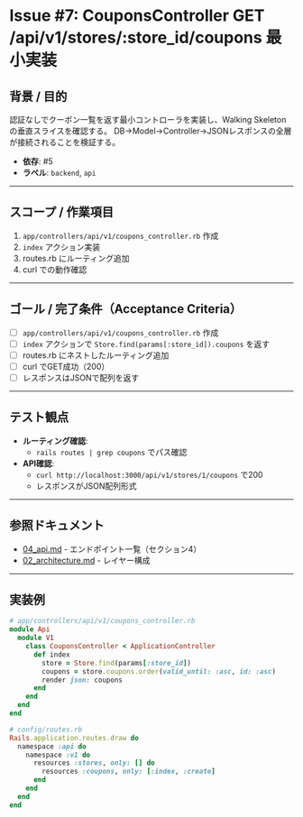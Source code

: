 # Issue #7: CouponsController GET /api/v1/stores/:store_id/coupons 最小実装

## 背景 / 目的
認証なしでクーポン一覧を返す最小コントローラを実装し、Walking Skeletonの垂直スライスを確認する。
DB→Model→Controller→JSONレスポンスの全層が接続されることを検証する。

- **依存**: #5
- **ラベル**: `backend`, `api`

---

## スコープ / 作業項目

1. `app/controllers/api/v1/coupons_controller.rb` 作成
2. `index` アクション実装
3. routes.rb にルーティング追加
4. curl での動作確認

---

## ゴール / 完了条件（Acceptance Criteria）

- [ ] `app/controllers/api/v1/coupons_controller.rb` 作成
- [ ] `index` アクションで `Store.find(params[:store_id]).coupons` を返す
- [ ] routes.rb にネストしたルーティング追加
- [ ] curl でGET成功（200）
- [ ] レスポンスはJSONで配列を返す

---

## テスト観点

- **ルーティング確認**:
  - `rails routes | grep coupons` でパス確認
- **API確認**:
  - `curl http://localhost:3000/api/v1/stores/1/coupons` で200
  - レスポンスがJSON配列形式

---

## 参照ドキュメント

- [04_api.md](../04_api.md) - エンドポイント一覧（セクション4）
- [02_architecture.md](../02_architecture.md) - レイヤー構成

---

## 実装例

```ruby
# app/controllers/api/v1/coupons_controller.rb
module Api
  module V1
    class CouponsController < ApplicationController
      def index
        store = Store.find(params[:store_id])
        coupons = store.coupons.order(valid_until: :asc, id: :asc)
        render json: coupons
      end
    end
  end
end

# config/routes.rb
Rails.application.routes.draw do
  namespace :api do
    namespace :v1 do
      resources :stores, only: [] do
        resources :coupons, only: [:index, :create]
      end
    end
  end
end
```
